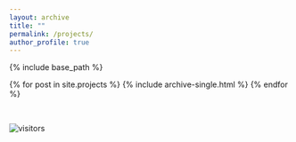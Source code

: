 ```yaml
---
layout: archive
title: ""
permalink: /projects/
author_profile: true
---
```



{% include base_path %}

{% for post in site.projects %}
  {% include archive-single.html %}
{% endfor %}

<br>

![visitors](https://visitor-badge.glitch.me/badge?page_id=ahkhalwai.ahkhalwai.github.io/)

<br>
